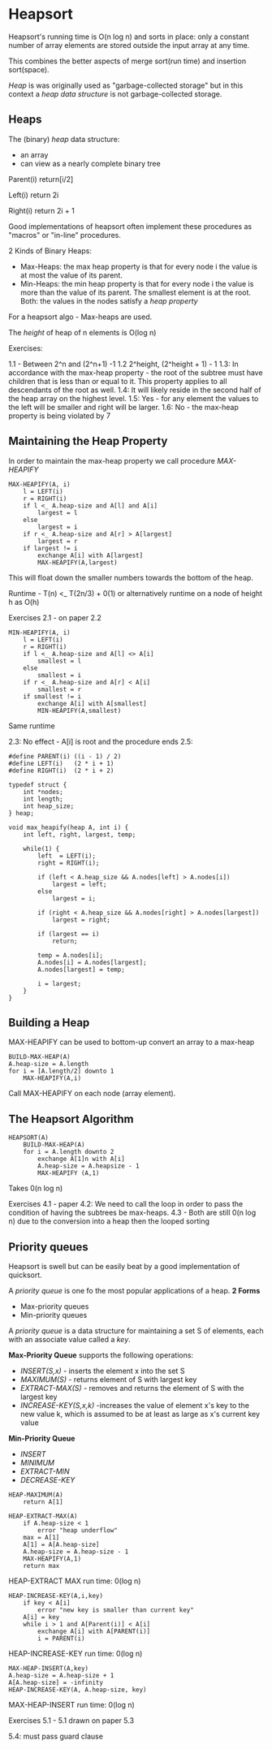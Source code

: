 # Heapsort 
Heapsort's running time is O(n log n) and sorts in place: only a constant number of array elements are stored outside the input array at any time.

This combines the better aspects of merge sort(run time) and insertion sort(space).

*Heap* is was originally used as "garbage-collected storage" but in this context a *heap data structure* is not garbage-collected storage. 

## Heaps
The (binary) *heap* data structure:
- an array
- can view as a nearly complete binary tree

Parent(i)
return[i/2]

Left(i)
return 2i

Right(i)
return 2i + 1

Good implementations of heapsort often implement these procedures as "macros" or "in-line" procedures.

2 Kinds of Binary Heaps:
- Max-Heaps: the max heap property is that for every node i the value is at most the value of its parent.       
- Min-Heaps: the min heap property is that for every node i the value is more than the value of its parent. The smallest element is at the root.
Both: the values in the nodes satisfy a *heap property*

For a heapsort algo - Max-heaps are used. 

The *height* of heap of n elements is O(log n)

Exercises:

1.1 - Between 2^n and (2^n+1) -1
1.2 2^height, (2^height + 1) - 1
1.3: In accordance with the max-heap property - the root of the subtree must have children that is less than or equal to it. This property applies to all descendants of the root as well.
1.4: It will likely reside in the second half of the heap array on the highest level.
1.5: Yes - for any element the values to the left will be smaller and right will be larger.
1.6: No - the max-heap property is being violated by 7


## Maintaining the Heap Property
In order to maintain the max-heap property we call procedure *MAX-HEAPIFY* 

```
MAX-HEAPIFY(A, i)
    l = LEFT(i)
    r = RIGHT(i)
    if l <_ A.heap-size and A[l] and A[i]
        largest = l
    else 
        largest = i
    if r <_ A.heap-size and A[r] > A[largest]
        largest = r
    if largest != i
        exchange A[i] with A[largest]
        MAX-HEAPIFY(A,largest)
```

This will float down the smaller numbers towards the bottom of the heap.

Runtime - T(n) <_ T(2n/3) + 0(1) or alternatively runtime on a node of height h as O(h)

Exercises
2.1 - on paper
2.2 
```
MIN-HEAPIFY(A, i)
    l = LEFT(i)
    r = RIGHT(i)
    if l <_ A.heap-size and A[l] <> A[i]
        smallest = l
    else 
        smallest = i
    if r <_ A.heap-size and A[r] < A[i]
        smallest = r
    if smallest != i
        exchange A[i] with A[smallest]
        MIN-HEAPIFY(A,smallest)
```
Same runtime

2.3: No effect - A[i] is root and the procedure ends
2.5:
```
#define PARENT(i) ((i - 1) / 2)
#define LEFT(i)   (2 * i + 1)
#define RIGHT(i)  (2 * i + 2)

typedef struct {
    int *nodes;
    int length;
    int heap_size;
} heap;

void max_heapify(heap A, int i) {
    int left, right, largest, temp;

    while(1) {
        left  = LEFT(i);
        right = RIGHT(i);

        if (left < A.heap_size && A.nodes[left] > A.nodes[i])
            largest = left;
        else
            largest = i;

        if (right < A.heap_size && A.nodes[right] > A.nodes[largest])
            largest = right;

        if (largest == i)
            return;

        temp = A.nodes[i];
        A.nodes[i] = A.nodes[largest];
        A.nodes[largest] = temp;

        i = largest;
    }
}
```
## Building a Heap
MAX-HEAPIFY can be used to bottom-up convert an array to a max-heap 

```
BUILD-MAX-HEAP(A)
A.heap-size = A.length
for i = [A.length/2] downto 1
    MAX-HEAPIFY(A,i)
```
Call MAX-HEAPIFY on each node (array element).

## The Heapsort Algorithm
```
HEAPSORT(A)
    BUILD-MAX-HEAP(A)
    for i = A.length downto 2
        exchange A[1]n with A[i]
        A.heap-size = A.heapsize - 1
        MAX-HEAPIFY (A,1)
```
Takes 0(n log n)

Exercises
4.1 - paper
4.2: We need to call the loop in order to pass the condition of having the subtrees be max-heaps.
4.3 - Both are still 0(n log n) due to the conversion into a heap then the looped sorting

## Priority queues
Heapsort is swell but can be easily beat by a good implementation of quicksort. 

A *priority queue* is one fo the most popular applications of a heap.
**2 Forms**
- Max-priority queues
- Min-priority queues 

A *priority queue* is a data structure for maintaining a set S of elements, each with an associate value called a *key*.

**Max-Priority Queue**
supports the following operations:
- *INSERT(S,x)* - inserts the element x into the set S
- *MAXIMUM(S)* - returns element of S with largest key
- *EXTRACT-MAX(S)* - removes and returns the element of S with the largest key
- *INCREASE-KEY(S,x,k)* -increases the value of element x's key to the new value k, which is assumed to be at least as large as x's current key value


**Min-Priority Queue**
- *INSERT*
- *MINIMUM*
- *EXTRACT-MIN*
- *DECREASE-KEY*

```
HEAP-MAXIMUM(A)
    return A[1]

HEAP-EXTRACT-MAX(A)
    if A.heap-size < 1
        error "heap underflow"
    max = A[1]
    A[1] = A[A.heap-size]
    A.heap-size = A.heap-size - 1
    MAX-HEAPIFY(A,1)
    return max

```
HEAP-EXTRACT MAX run time: 0(log n)
```
HEAP-INCREASE-KEY(A,i,key)
    if key < A[i]
        error "new key is smaller than current key"
    A[i] = key
    while i > 1 and A[Parent(i)] < A[i]
        exchange A[i] with A[PARENT(i)]
        i = PARENT(i)
```
HEAP-INCREASE-KEY run time: 0(log n)

```
MAX-HEAP-INSERT(A,key)
A.heap-size = A.heap-size + 1
A[A.heap-size] = -infinity
HEAP-INCREASE-KEY(A, A.heap-size, key)
```
MAX-HEAP-INSERT run time: 0(log n)

Exercises
5.1 - 5.1 drawn on paper
5.3

5.4: must pass guard clause